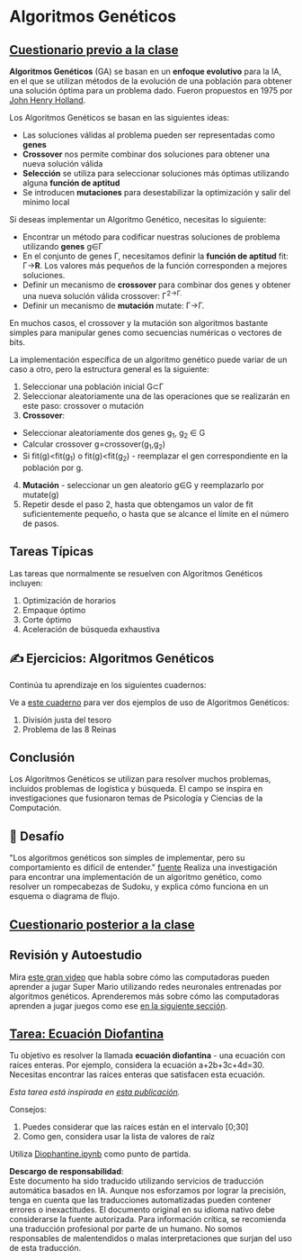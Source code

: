 # Algoritmos Genéticos

## [Cuestionario previo a la clase](https://red-field-0a6ddfd03.1.azurestaticapps.net/quiz/121)

**Algoritmos Genéticos** (GA) se basan en un **enfoque evolutivo** para la IA, en el que se utilizan métodos de la evolución de una población para obtener una solución óptima para un problema dado. Fueron propuestos en 1975 por [John Henry Holland](https://wikipedia.org/wiki/John_Henry_Holland).

Los Algoritmos Genéticos se basan en las siguientes ideas:

* Las soluciones válidas al problema pueden ser representadas como **genes**
* **Crossover** nos permite combinar dos soluciones para obtener una nueva solución válida
* **Selección** se utiliza para seleccionar soluciones más óptimas utilizando alguna **función de aptitud**
* Se introducen **mutaciones** para desestabilizar la optimización y salir del mínimo local

Si deseas implementar un Algoritmo Genético, necesitas lo siguiente:

 * Encontrar un método para codificar nuestras soluciones de problema utilizando **genes** g∈Γ
 * En el conjunto de genes Γ, necesitamos definir la **función de aptitud** fit: Γ→**R**. Los valores más pequeños de la función corresponden a mejores soluciones.
 * Definir un mecanismo de **crossover** para combinar dos genes y obtener una nueva solución válida crossover: Γ<sup>2</sub>→Γ.
 * Definir un mecanismo de **mutación** mutate: Γ→Γ.

En muchos casos, el crossover y la mutación son algoritmos bastante simples para manipular genes como secuencias numéricas o vectores de bits.

La implementación específica de un algoritmo genético puede variar de un caso a otro, pero la estructura general es la siguiente:

1. Seleccionar una población inicial G⊂Γ
2. Seleccionar aleatoriamente una de las operaciones que se realizarán en este paso: crossover o mutación
3. **Crossover**:
  * Seleccionar aleatoriamente dos genes g<sub>1</sub>, g<sub>2</sub> ∈ G
  * Calcular crossover g=crossover(g<sub>1</sub>,g<sub>2</sub>)
  * Si fit(g)<fit(g<sub>1</sub>) o fit(g)<fit(g<sub>2</sub>) - reemplazar el gen correspondiente en la población por g.
4. **Mutación** - seleccionar un gen aleatorio g∈G y reemplazarlo por mutate(g)
5. Repetir desde el paso 2, hasta que obtengamos un valor de fit suficientemente pequeño, o hasta que se alcance el límite en el número de pasos.

## Tareas Típicas

Las tareas que normalmente se resuelven con Algoritmos Genéticos incluyen:

1. Optimización de horarios
1. Empaque óptimo
1. Corte óptimo
1. Aceleración de búsqueda exhaustiva

## ✍️ Ejercicios: Algoritmos Genéticos

Continúa tu aprendizaje en los siguientes cuadernos:

Ve a [este cuaderno](../../../../../lessons/6-Other/21-GeneticAlgorithms/Genetic.ipynb) para ver dos ejemplos de uso de Algoritmos Genéticos:

1. División justa del tesoro
1. Problema de las 8 Reinas

## Conclusión

Los Algoritmos Genéticos se utilizan para resolver muchos problemas, incluidos problemas de logística y búsqueda. El campo se inspira en investigaciones que fusionaron temas de Psicología y Ciencias de la Computación.

## 🚀 Desafío

"Los algoritmos genéticos son simples de implementar, pero su comportamiento es difícil de entender." [fuente](https://wikipedia.org/wiki/Genetic_algorithm) Realiza una investigación para encontrar una implementación de un algoritmo genético, como resolver un rompecabezas de Sudoku, y explica cómo funciona en un esquema o diagrama de flujo.

## [Cuestionario posterior a la clase](https://red-field-0a6ddfd03.1.azurestaticapps.net/quiz/221)

## Revisión y Autoestudio

Mira [este gran video](https://www.youtube.com/watch?v=qv6UVOQ0F44) que habla sobre cómo las computadoras pueden aprender a jugar Super Mario utilizando redes neuronales entrenadas por algoritmos genéticos. Aprenderemos más sobre cómo las computadoras aprenden a jugar juegos como ese [en la siguiente sección](../22-DeepRL/README.md).

## [Tarea: Ecuación Diofantina](../../../../../lessons/6-Other/21-GeneticAlgorithms/Diophantine.ipynb)

Tu objetivo es resolver la llamada **ecuación diofantina** - una ecuación con raíces enteras. Por ejemplo, considera la ecuación a+2b+3c+4d=30. Necesitas encontrar las raíces enteras que satisfacen esta ecuación.

*Esta tarea está inspirada en [esta publicación](https://habr.com/post/128704/).*

Consejos:

1. Puedes considerar que las raíces están en el intervalo [0;30]
1. Como gen, considera usar la lista de valores de raíz

Utiliza [Diophantine.ipynb](../../../../../lessons/6-Other/21-GeneticAlgorithms/Diophantine.ipynb) como punto de partida.

**Descargo de responsabilidad**:  
Este documento ha sido traducido utilizando servicios de traducción automática basados en IA. Aunque nos esforzamos por lograr la precisión, tenga en cuenta que las traducciones automatizadas pueden contener errores o inexactitudes. El documento original en su idioma nativo debe considerarse la fuente autorizada. Para información crítica, se recomienda una traducción profesional por parte de un humano. No somos responsables de malentendidos o malas interpretaciones que surjan del uso de esta traducción.
